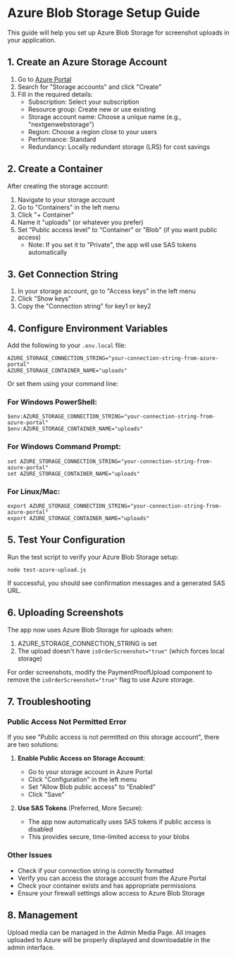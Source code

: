 # Azure Blob Storage Setup Guide

This guide will help you set up Azure Blob Storage for screenshot uploads in your application.

## 1. Create an Azure Storage Account

1. Go to [Azure Portal](https://portal.azure.com)
2. Search for "Storage accounts" and click "Create"
3. Fill in the required details:
   - Subscription: Select your subscription
   - Resource group: Create new or use existing
   - Storage account name: Choose a unique name (e.g., "nextgenwebstorage")
   - Region: Choose a region close to your users
   - Performance: Standard
   - Redundancy: Locally redundant storage (LRS) for cost savings

## 2. Create a Container

After creating the storage account:
1. Navigate to your storage account
2. Go to "Containers" in the left menu
3. Click "+ Container"
4. Name it "uploads" (or whatever you prefer)
5. Set "Public access level" to "Container" or "Blob" (if you want public access)
   - Note: If you set it to "Private", the app will use SAS tokens automatically

## 3. Get Connection String

1. In your storage account, go to "Access keys" in the left menu
2. Click "Show keys"
3. Copy the "Connection string" for key1 or key2

## 4. Configure Environment Variables

Add the following to your `.env.local` file:

```
AZURE_STORAGE_CONNECTION_STRING="your-connection-string-from-azure-portal"
AZURE_STORAGE_CONTAINER_NAME="uploads"
```

Or set them using your command line:

### For Windows PowerShell:
```
$env:AZURE_STORAGE_CONNECTION_STRING="your-connection-string-from-azure-portal"
$env:AZURE_STORAGE_CONTAINER_NAME="uploads"
```

### For Windows Command Prompt:
```
set AZURE_STORAGE_CONNECTION_STRING="your-connection-string-from-azure-portal"
set AZURE_STORAGE_CONTAINER_NAME="uploads"
```

### For Linux/Mac:
```
export AZURE_STORAGE_CONNECTION_STRING="your-connection-string-from-azure-portal"
export AZURE_STORAGE_CONTAINER_NAME="uploads"
```

## 5. Test Your Configuration

Run the test script to verify your Azure Blob Storage setup:

```
node test-azure-upload.js
```

If successful, you should see confirmation messages and a generated SAS URL.

## 6. Uploading Screenshots

The app now uses Azure Blob Storage for uploads when:
1. AZURE_STORAGE_CONNECTION_STRING is set
2. The upload doesn't have `isOrderScreenshot="true"` (which forces local storage)

For order screenshots, modify the PaymentProofUpload component to remove the `isOrderScreenshot="true"` flag to use Azure storage.

## 7. Troubleshooting

### Public Access Not Permitted Error
If you see "Public access is not permitted on this storage account", there are two solutions:

1. **Enable Public Access on Storage Account**:
   - Go to your storage account in Azure Portal
   - Click "Configuration" in the left menu
   - Set "Allow Blob public access" to "Enabled"
   - Click "Save"

2. **Use SAS Tokens** (Preferred, More Secure):
   - The app now automatically uses SAS tokens if public access is disabled
   - This provides secure, time-limited access to your blobs

### Other Issues

- Check if your connection string is correctly formatted
- Verify you can access the storage account from the Azure Portal
- Check your container exists and has appropriate permissions
- Ensure your firewall settings allow access to Azure Blob Storage

## 8. Management

Upload media can be managed in the Admin Media Page. All images uploaded to Azure will be properly displayed and downloadable in the admin interface. 